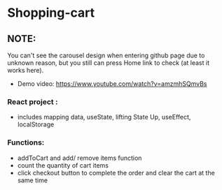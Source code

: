 # Shopping-cart
## NOTE:
You can't see the carousel design when entering github page due to unknown reason, but you still can press Home link to check (at least it works here).
* Demo video: https://www.youtube.com/watch?v=amzmhSQmvBs
### React project : 
* includes mapping data, useState, lifting State Up, useEffect, localStorage

### Functions:
* addToCart and add/ remove items function
* count the quantity of cart items
* click checkout button to complete the order and clear the cart at the same time

